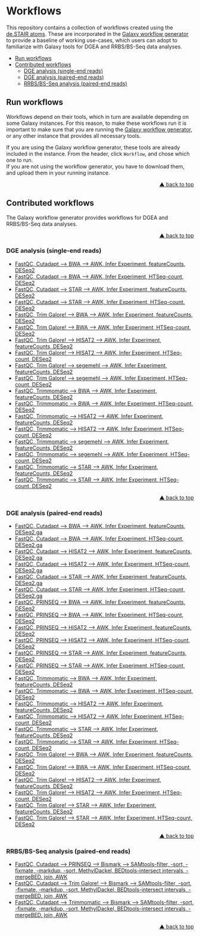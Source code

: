 <div id="top"></div>

# Workflows

This repository contains a collection of workflows created using the [de.STAIR atoms](https://github.com/destairdenbi/galaxy-atoms). These are incorporated in the [Galaxy workflow generator](https://github.com/destairdenbi/galaxy-workflow-generator)
to provide a baseline of working use-cases, which users can adopt to familiarize with
Galaxy tools for DGEA and RRBS/BS-Seq data analyses.

- [Run workflows](#run-workflows)
- [Contributed workflows](#contributed-workflows)
  - [DGE analysis (single-end reads)](#dge-analysis-single-end-reads)
  - [DGE analysis (paired-end reads)](#dge-analysis-paired-end-reads)
  - [RRBS/BS-Seq analysis (paired-end reads)](#rrbsbs-seq-analysis-paired-end-reads)



## Run workflows

Workflows depend on their tools, which in turn are available depending on some Galaxy
instances. For this reason, to make these workflows run it is important to make sure
that you are running the [Galaxy workflow generator](https://github.com/destairdenbi/galaxy-workflow-generator),
or any other instance that provides all necessary tools.

If you are using the Galaxy workflow generator, these tools are already included in
the instance. From the header, click ``Workflow``, and chose which one to run.  
If you are not using the workflow generator, you have to download them, and upload
them in your running instance.
<p align="right"><a href="#top">&#x25B2; back to top</a></p>



## Contributed workflows

The Galaxy workflow generator provides workflows for DGEA and RRBS/BS-Seq data
analyses.
<p align="right"><a href="#top">&#x25B2; back to top</a></p>



### DGE analysis (single-end reads)
- [FastQC, Cutadapt --> BWA --> AWK, Infer Experiment, featureCounts, DESeq2](https://raw.githubusercontent.com/destairdenbi/galaxy-workflows/master/dgea/se/fastqc__cutadapt__bwa__awk__infer_experiment__featurecounts__deseq2.ga)
- [FastQC, Cutadapt --> BWA --> AWK, Infer Experiment, HTSeq-count, DESeq2](https://raw.githubusercontent.com/destairdenbi/galaxy-workflows/master/dgea/se/fastqc__cutadapt__bwa__awk__infer_experiment__htseq-count__deseq2.ga)
- [FastQC, Cutadapt --> STAR --> AWK, Infer Experiment, featureCounts, DESeq2](https://raw.githubusercontent.com/destairdenbi/galaxy-workflows/master/dgea/se/fastqc__cutadapt__star__awk__infer_experiment__featurecounts__deseq2.ga)
- [FastQC, Cutadapt --> STAR --> AWK, Infer Experiment, HTSeq-count, DESeq2](https://raw.githubusercontent.com/destairdenbi/galaxy-workflows/master/dgea/se/fastqc__cutadapt__star__awk__infer_experiment__htseq-count__deseq2.ga)
- [FastQC, Trim Galore! --> BWA --> AWK, Infer Experiment, featureCounts, DESeq2](https://raw.githubusercontent.com/destairdenbi/galaxy-workflows/master/dgea/se/fastqc__trim_galore__bwa__awk__infer_experiment__featurecounts__deseq2.ga)
- [FastQC, Trim Galore! --> BWA --> AWK, Infer Experiment, HTSeq-count, DESeq2](https://raw.githubusercontent.com/destairdenbi/galaxy-workflows/master/dgea/se/fastqc__trim_galore__bwa__awk__infer_experiment__htseq-count__deseq2.ga)
- [FastQC, Trim Galore! --> HISAT2 --> AWK, Infer Experiment, featureCounts, DESeq2](https://raw.githubusercontent.com/destairdenbi/galaxy-workflows/master/dgea/se/fastqc__trim_galore__hisat2__awk__infer_experiment__featurecounts__deseq2.ga)
- [FastQC, Trim Galore! --> HISAT2 --> AWK, Infer Experiment, HTSeq-count, DESeq2](https://raw.githubusercontent.com/destairdenbi/galaxy-workflows/master/dgea/se/fastqc__trim_galore__hisat2__awk__infer_experiment__htseq-count__deseq2.ga)
- [FastQC, Trim Galore! --> segemehl --> AWK, Infer Experiment, featureCounts, DESeq2](https://raw.githubusercontent.com/destairdenbi/galaxy-workflows/master/dgea/se/fastqc__trim_galore__segemehl__awk__infer_experiment__featurecounts__deseq2.ga)
- [FastQC, Trim Galore! --> segemehl --> AWK, Infer Experiment, HTSeq-count, DESeq2](https://raw.githubusercontent.com/destairdenbi/galaxy-workflows/master/dgea/se/fastqc__trim_galore__segemehl__awk__infer_experiment__htseq-count__deseq2.ga)
- [FastQC, Trimmomatic --> BWA --> AWK, Infer Experiment, featureCounts, DESeq2](https://raw.githubusercontent.com/destairdenbi/galaxy-workflows/master/dgea/se/fastqc__trimmomatic__bwa__awk__infer_experiment__featurecounts__deseq2.ga)
- [FastQC, Trimmomatic --> BWA --> AWK, Infer Experiment, HTSeq-count, DESeq2](https://raw.githubusercontent.com/destairdenbi/galaxy-workflows/master/dgea/se/fastqc__trimmomatic__bwa__awk__infer_experiment__htseq-count__deseq2.ga)
- [FastQC, Trimmomatic --> HISAT2 --> AWK, Infer Experiment, featureCounts, DESeq2](https://raw.githubusercontent.com/destairdenbi/galaxy-workflows/master/dgea/se/fastqc__trimmomatic__hisat2__awk__infer_experiment__featurecounts__deseq2.ga)
- [FastQC, Trimmomatic --> HISAT2 --> AWK, Infer Experiment, HTSeq-count, DESeq2](https://raw.githubusercontent.com/destairdenbi/galaxy-workflows/master/dgea/se/fastqc__trimmomatic__hisat2__awk__infer_experiment__htseq-count__deseq2.ga)
- [FastQC, Trimmomatic --> segemehl --> AWK, Infer Experiment, featureCounts, DESeq2](https://raw.githubusercontent.com/destairdenbi/galaxy-workflows/master/dgea/se/fastqc__trimmomatic__segemehl__awk__infer_experiment__featurecounts__deseq2.ga)
- [FastQC, Trimmomatic --> segemehl --> AWK, Infer Experiment, HTSeq-count, DESeq2](https://raw.githubusercontent.com/destairdenbi/galaxy-workflows/master/dgea/se/fastqc__trimmomatic__segemehl__awk__infer_experiment__htseq-count__deseq2.ga)
- [FastQC, Trimmomatic --> STAR --> AWK, Infer Experiment, featureCounts, DESeq2](https://raw.githubusercontent.com/destairdenbi/galaxy-workflows/master/dgea/se/fastqc__trimmomatic__star__awk__infer_experiment__featurecounts__deseq2.ga)
- [FastQC, Trimmomatic --> STAR --> AWK, Infer Experiment, HTSeq-count, DESeq2](https://raw.githubusercontent.com/destairdenbi/galaxy-workflows/master/dgea/se/fastqc__trimmomatic__star__awk__infer_experiment__htseq-count__deseq2.ga)
<p align="right"><a href="#top">&#x25B2; back to top</a></p>



### DGE analysis (paired-end reads)
- [FastQC, Cutadapt --> BWA --> AWK, Infer Experiment, featureCounts, DESeq2.ga](https://raw.githubusercontent.com/destairdenbi/galaxy-workflows/master/dgea/pe/fastqc__cutadapt__bwa__awk__infer_experiment__featurecounts__deseq2.ga)
- [FastQC, Cutadapt --> BWA --> AWK, Infer Experiment, HTSeq-count, DESeq2.ga](https://raw.githubusercontent.com/destairdenbi/galaxy-workflows/master/dgea/pe/fastqc__cutadapt__bwa__awk__infer_experiment__htseq-count__deseq2.ga)
- [FastQC, Cutadapt --> HISAT2 --> AWK, Infer Experiment, featureCounts, DESeq2.ga](https://raw.githubusercontent.com/destairdenbi/galaxy-workflows/master/dgea/pe/fastqc__cutadapt__hisat2__awk__infer_experiment__featurecounts__deseq2.ga)
- [FastQC, Cutadapt --> HISAT2 --> AWK, Infer Experiment, HTSeq-count, DESeq2.ga](https://raw.githubusercontent.com/destairdenbi/galaxy-workflows/master/dgea/pe/fastqc__cutadapt__hisat2__awk__infer_experiment__htseq-count__deseq2.ga)
- [FastQC, Cutadapt --> STAR --> AWK, Infer Experiment, featureCounts, DESeq2.ga](https://raw.githubusercontent.com/destairdenbi/galaxy-workflows/master/dgea/pe/fastqc__cutadapt__star__awk__infer_experiment__featurecounts__deseq2.ga)
- [FastQC, Cutadapt --> STAR --> AWK, Infer Experiment, HTSeq-count, DESeq2.ga](https://raw.githubusercontent.com/destairdenbi/galaxy-workflows/master/dgea/pe/fastqc__cutadapt__star__awk__infer_experiment__htseq-count__deseq2.ga)
- [FastQC, PRINSEQ --> BWA --> AWK, Infer Experiment, featureCounts, DESeq2](https://raw.githubusercontent.com/destairdenbi/galaxy-workflows/master/dgea/pe/fastqc__prinseq__bwa__awk__infer_experiment__featurecounts__deseq2.ga)
- [FastQC, PRINSEQ --> BWA --> AWK, Infer Experiment, HTSeq-count, DESeq2](https://raw.githubusercontent.com/destairdenbi/galaxy-workflows/master/dgea/pe/fastqc__prinseq__bwa__awk__infer_experiment__htseq-count__deseq2.ga)
- [FastQC, PRINSEQ --> HISAT2 --> AWK, Infer Experiment, featureCounts, DESeq2](https://raw.githubusercontent.com/destairdenbi/galaxy-workflows/master/dgea/pe/fastqc__prinseq__hisat2__awk__infer_experiment__featurecounts__deseq2.ga)
- [FastQC, PRINSEQ --> HISAT2 --> AWK, Infer Experiment, HTSeq-count, DESeq2](https://raw.githubusercontent.com/destairdenbi/galaxy-workflows/master/dgea/pe/fastqc__prinseq__hisat2__awk__infer_experiment__htseq-count__deseq2.ga)
- [FastQC, PRINSEQ --> STAR --> AWK, Infer Experiment, featureCounts, DESeq2](https://raw.githubusercontent.com/destairdenbi/galaxy-workflows/master/dgea/pe/fastqc__prinseq__star__awk__infer_experiment__featurecounts__deseq2.ga)
- [FastQC, PRINSEQ --> STAR --> AWK, Infer Experiment, HTSeq-count, DESeq2](https://raw.githubusercontent.com/destairdenbi/galaxy-workflows/master/dgea/pe/fastqc__prinseq__star__awk__infer_experiment__htseq-count__deseq2.ga)
- [FastQC, Trimmomatic --> BWA --> AWK, Infer Experiment, featureCounts, DESeq2](https://raw.githubusercontent.com/destairdenbi/galaxy-workflows/master/dgea/pe/fastqc__trimmomatic__bwa__awk__infer_experiment__featurecounts__deseq2.ga)
- [FastQC, Trimmomatic --> BWA --> AWK, Infer Experiment, HTSeq-count, DESeq2](https://raw.githubusercontent.com/destairdenbi/galaxy-workflows/master/dgea/pe/fastqc__trimmomatic__bwa__awk__infer_experiment__htseq-count__deseq2.ga)
- [FastQC, Trimmomatic --> HISAT2 --> AWK, Infer Experiment, featureCounts, DESeq2](https://raw.githubusercontent.com/destairdenbi/galaxy-workflows/master/dgea/pe/fastqc__trimmomatic__hisat2__awk__infer_experiment__featurecounts__deseq2.ga)
- [FastQC, Trimmomatic --> HISAT2 --> AWK, Infer Experiment, HTSeq-count, DESeq2](https://raw.githubusercontent.com/destairdenbi/galaxy-workflows/master/dgea/pe/fastqc__trimmomatic__hisat2__awk__infer_experiment__htseq-count__deseq2.ga)
- [FastQC, Trimmomatic --> STAR --> AWK, Infer Experiment, featureCounts, DESeq2](https://raw.githubusercontent.com/destairdenbi/galaxy-workflows/master/dgea/pe/fastqc__trimmomatic__star__awk__infer_experiment__featurecounts__deseq2.ga)
- [FastQC, Trimmomatic --> STAR --> AWK, Infer Experiment, HTSeq-count, DESeq2](https://raw.githubusercontent.com/destairdenbi/galaxy-workflows/master/dgea/pe/fastqc__trimmomatic__star__awk__infer_experiment__htseq-count__deseq2.ga)
- [FastQC, Trim Galore! --> BWA --> AWK, Infer Experiment, featureCounts, DESeq2](https://raw.githubusercontent.com/destairdenbi/galaxy-workflows/master/dgea/pe/fastqc__trim_galore__bwa__awk__infer_experiment__featurecounts__deseq2.ga)
- [FastQC, Trim Galore! --> BWA --> AWK, Infer Experiment, HTSeq-count, DESeq2](https://raw.githubusercontent.com/destairdenbi/galaxy-workflows/master/dgea/pe/fastqc__trim_galore__bwa__awk__infer_experiment__htseq-count__deseq2.ga)
- [FastQC, Trim Galore! --> HISAT2 --> AWK, Infer Experiment, featureCounts, DESeq2](https://raw.githubusercontent.com/destairdenbi/galaxy-workflows/master/dgea/pe/fastqc__trim_galore__hisat2__awk__infer_experiment__featurecounts__deseq2.ga)
- [FastQC, Trim Galore! --> HISAT2 --> AWK, Infer Experiment, HTSeq-count, DESeq2](https://raw.githubusercontent.com/destairdenbi/galaxy-workflows/master/dgea/pe/fastqc__trim_galore__hisat2__awk__infer_experiment__htseq-count__deseq2.ga)
- [FastQC, Trim Galore! --> STAR --> AWK, Infer Experiment, featureCounts, DESeq2](https://raw.githubusercontent.com/destairdenbi/galaxy-workflows/master/dgea/pe/fastqc__trim_galore__star__awk__infer_experiment__featurecounts__deseq2.ga)
- [FastQC, Trim Galore! --> STAR --> AWK, Infer Experiment, HTSeq-count, DESeq2](https://raw.githubusercontent.com/destairdenbi/galaxy-workflows/master/dgea/pe/fastqc__trim_galore__star__awk__infer_experiment__htseq-count__deseq2.ga)
<p align="right"><a href="#top">&#x25B2; back to top</a></p>



### RRBS/BS-Seq analysis (paired-end reads)
- [FastQC, Cutadapt --> PRINSEQ --> Bismark --> SAMtools-filter, -sort, -fixmate, -markdup, -sort, MethylDackel, BEDtools-intersect intervals, -mergeBED, join, AWK](https://raw.githubusercontent.com/destairdenbi/galaxy-workflows/master/bs/pe/fastqc__cutadapt__prinseq__bismark__samtools-filter__-sort__-fixmate__-markdup__-sort__methyldackel__bedtools-intersect_intervals__-mergebed__join__awk.ga)
- [FastQC, Cutadapt --> Trim Galore! --> Bismark --> SAMtools-filter, -sort, -fixmate, -markdup, -sort, MethylDackel, BEDtools-intersect intervals, -mergeBED, join, AWK](https://raw.githubusercontent.com/destairdenbi/galaxy-workflows/master/bs/pe/fastqc__cutadapt__trim_galore__bismark__samtools-filter__-sort__-fixmate__-markdup__-sort__methyldackel__bedtools-intersect_intervals__-mergebed__join__awk.ga)
- [FastQC, Cutadapt --> Trimmomatic --> Bismark --> SAMtools-filter, -sort, -fixmate, -markdup, -sort, MethylDackel, BEDtools-intersect intervals, -mergeBED, join, AWK](https://raw.githubusercontent.com/destairdenbi/galaxy-workflows/master/bs/pe/fastqc__cutadapt__trimmomatic__bismark__samtools-filter__-sort__-fixmate__-markdup__-sort__methyldackel__bedtools-intersect_intervals__-mergebed__join__awk.ga)
<p align="right"><a href="#top">&#x25B2; back to top</a></p>
